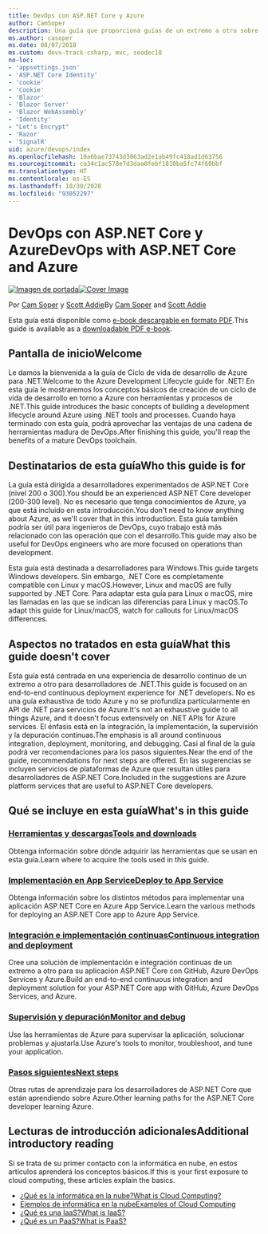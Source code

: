 ```yaml
---
title: DevOps con ASP.NET Core y Azure
author: CamSoper
description: Una guía que proporciona guías de un extremo a otro sobre cómo crear una canalización de DevOps para una aplicación ASP.NET Core hospedada en Azure.
ms.author: casoper
ms.date: 08/07/2018
ms.custom: devx-track-csharp, mvc, seodec18
no-loc:
- 'appsettings.json'
- 'ASP.NET Core Identity'
- 'cookie'
- 'Cookie'
- 'Blazor'
- 'Blazor Server'
- 'Blazor WebAssembly'
- 'Identity'
- "Let's Encrypt"
- 'Razor'
- 'SignalR'
uid: azure/devops/index
ms.openlocfilehash: 10a6bae73743d3063ad2e1ab49fc418ad1d63756
ms.sourcegitcommit: ca34c1ac578e7d3daa0febf1810ba5fc74f60bbf
ms.translationtype: HT
ms.contentlocale: es-ES
ms.lasthandoff: 10/30/2020
ms.locfileid: "93052297"
---
```

# <a name="devops-with-aspnet-core-and-azure"></a><span data-ttu-id="f42d8-103">DevOps con ASP.NET Core y Azure</span><span class="sxs-lookup"><span data-stu-id="f42d8-103">DevOps with ASP.NET Core and Azure</span></span>

<span data-ttu-id="f42d8-104">[![Imagen de portada](./media/cover-large.png)](https://aka.ms/devopsbook)</span><span class="sxs-lookup"><span data-stu-id="f42d8-104">[![Cover Image](./media/cover-large.png)](https://aka.ms/devopsbook)</span></span>

<span data-ttu-id="f42d8-105">Por [Cam Soper](https://twitter.com/camsoper) y [Scott Addie](https://twitter.com/scottaddie)</span><span class="sxs-lookup"><span data-stu-id="f42d8-105">By [Cam Soper](https://twitter.com/camsoper) and [Scott Addie](https://twitter.com/scottaddie)</span></span>

<span data-ttu-id="f42d8-106">Esta guía está disponible como [e-book descargable en formato PDF](https://aka.ms/devopsbook).</span><span class="sxs-lookup"><span data-stu-id="f42d8-106">This guide is available as a [downloadable PDF e-book](https://aka.ms/devopsbook).</span></span>

## <a name="welcome"></a><span data-ttu-id="f42d8-107">Pantalla de inicio</span><span class="sxs-lookup"><span data-stu-id="f42d8-107">Welcome</span></span> 

<span data-ttu-id="f42d8-108">Le damos la bienvenida a la guía de Ciclo de vida de desarrollo de Azure para .NET.</span><span class="sxs-lookup"><span data-stu-id="f42d8-108">Welcome to the Azure Development Lifecycle guide for .NET!</span></span> <span data-ttu-id="f42d8-109">En esta guía le mostraremos los conceptos básicos de creación de un ciclo de vida de desarrollo en torno a Azure con herramientas y procesos de .NET.</span><span class="sxs-lookup"><span data-stu-id="f42d8-109">This guide introduces the basic concepts of building a development lifecycle around Azure using .NET tools and processes.</span></span> <span data-ttu-id="f42d8-110">Cuando haya terminado con esta guía, podrá aprovechar las ventajas de una cadena de herramientas madura de DevOps.</span><span class="sxs-lookup"><span data-stu-id="f42d8-110">After finishing this guide, you'll reap the benefits of a mature DevOps toolchain.</span></span>

## <a name="who-this-guide-is-for"></a><span data-ttu-id="f42d8-111">Destinatarios de esta guía</span><span class="sxs-lookup"><span data-stu-id="f42d8-111">Who this guide is for</span></span>

<span data-ttu-id="f42d8-112">La guía está dirigida a desarrolladores experimentados de ASP.NET Core (nivel 200 o 300).</span><span class="sxs-lookup"><span data-stu-id="f42d8-112">You should be an experienced ASP.NET Core developer (200-300 level).</span></span> <span data-ttu-id="f42d8-113">No es necesario que tenga conocimientos de Azure, ya que está incluido en esta introducción.</span><span class="sxs-lookup"><span data-stu-id="f42d8-113">You don't need to know anything about Azure, as we'll cover that in this introduction.</span></span> <span data-ttu-id="f42d8-114">Esta guía también podría ser útil para ingenieros de DevOps, cuyo trabajo está más relacionado con las operación que con el desarrollo.</span><span class="sxs-lookup"><span data-stu-id="f42d8-114">This guide may also be useful for DevOps engineers who are more focused on operations than development.</span></span>

<span data-ttu-id="f42d8-115">Esta guía está destinada a desarrolladores para Windows.</span><span class="sxs-lookup"><span data-stu-id="f42d8-115">This guide targets Windows developers.</span></span> <span data-ttu-id="f42d8-116">Sin embargo, .NET Core es completamente compatible con Linux y macOS.</span><span class="sxs-lookup"><span data-stu-id="f42d8-116">However, Linux and macOS are fully supported by .NET Core.</span></span> <span data-ttu-id="f42d8-117">Para adaptar esta guía para Linux o macOS, mire las llamadas en las que se indican las diferencias para Linux y macOS.</span><span class="sxs-lookup"><span data-stu-id="f42d8-117">To adapt this guide for Linux/macOS, watch for callouts for Linux/macOS differences.</span></span>

## <a name="what-this-guide-doesnt-cover"></a><span data-ttu-id="f42d8-118">Aspectos no tratados en esta guía</span><span class="sxs-lookup"><span data-stu-id="f42d8-118">What this guide doesn't cover</span></span>

<span data-ttu-id="f42d8-119">Esta guía está centrada en una experiencia de desarrollo continuo de un extremo a otro para desarrolladores de .NET.</span><span class="sxs-lookup"><span data-stu-id="f42d8-119">This guide is focused on an end-to-end continuous deployment experience for .NET developers.</span></span> <span data-ttu-id="f42d8-120">No es una guía exhaustiva de todo Azure y no se profundiza particularmente en API de .NET para servicios de Azure.</span><span class="sxs-lookup"><span data-stu-id="f42d8-120">It's not an exhaustive guide to all things Azure, and it doesn't focus extensively on .NET APIs for Azure services.</span></span> <span data-ttu-id="f42d8-121">El énfasis está en la integración, la implementación, la supervisión y la depuración continuas.</span><span class="sxs-lookup"><span data-stu-id="f42d8-121">The emphasis is all around continuous integration, deployment, monitoring, and debugging.</span></span> <span data-ttu-id="f42d8-122">Casi al final de la guía podrá ver recomendaciones para los pasos siguientes.</span><span class="sxs-lookup"><span data-stu-id="f42d8-122">Near the end of the guide, recommendations for next steps are offered.</span></span> <span data-ttu-id="f42d8-123">En las sugerencias se incluyen servicios de plataformas de Azure que resultan útiles para desarrolladores de ASP.NET Core.</span><span class="sxs-lookup"><span data-stu-id="f42d8-123">Included in the suggestions are Azure platform services that are useful to ASP.NET Core developers.</span></span>

## <a name="whats-in-this-guide"></a><span data-ttu-id="f42d8-124">Qué se incluye en esta guía</span><span class="sxs-lookup"><span data-stu-id="f42d8-124">What's in this guide</span></span>

### <a name="tools-and-downloads"></a>[<span data-ttu-id="f42d8-125">Herramientas y descargas</span><span class="sxs-lookup"><span data-stu-id="f42d8-125">Tools and downloads</span></span>](xref:azure/devops/tools-and-downloads)

<span data-ttu-id="f42d8-126">Obtenga información sobre dónde adquirir las herramientas que se usan en esta guía.</span><span class="sxs-lookup"><span data-stu-id="f42d8-126">Learn where to acquire the tools used in this guide.</span></span>

### <a name="deploy-to-app-service"></a>[<span data-ttu-id="f42d8-127">Implementación en App Service</span><span class="sxs-lookup"><span data-stu-id="f42d8-127">Deploy to App Service</span></span>](xref:azure/devops/deploy-to-app-service)

<span data-ttu-id="f42d8-128">Obtenga información sobre los distintos métodos para implementar una aplicación ASP.NET Core en Azure App Service.</span><span class="sxs-lookup"><span data-stu-id="f42d8-128">Learn the various methods for deploying an ASP.NET Core app to Azure App Service.</span></span>

### <a name="continuous-integration-and-deployment"></a>[<span data-ttu-id="f42d8-129">Integración e implementación continuas</span><span class="sxs-lookup"><span data-stu-id="f42d8-129">Continuous integration and deployment</span></span>](xref:azure/devops/cicd)

<span data-ttu-id="f42d8-130">Cree una solución de implementación e integración continuas de un extremo a otro para su aplicación ASP.NET Core con GitHub, Azure DevOps Services y Azure.</span><span class="sxs-lookup"><span data-stu-id="f42d8-130">Build an end-to-end continuous integration and deployment solution for your ASP.NET Core app with GitHub, Azure DevOps Services, and Azure.</span></span>

### <a name="monitor-and-debug"></a>[<span data-ttu-id="f42d8-131">Supervisión y depuración</span><span class="sxs-lookup"><span data-stu-id="f42d8-131">Monitor and debug</span></span>](xref:azure/devops/monitor)

<span data-ttu-id="f42d8-132">Use las herramientas de Azure para supervisar la aplicación, solucionar problemas y ajustarla.</span><span class="sxs-lookup"><span data-stu-id="f42d8-132">Use Azure's tools to monitor, troubleshoot, and tune your application.</span></span>

### <a name="next-steps"></a>[<span data-ttu-id="f42d8-133">Pasos siguientes</span><span class="sxs-lookup"><span data-stu-id="f42d8-133">Next steps</span></span>](xref:azure/devops/next-steps)

<span data-ttu-id="f42d8-134">Otras rutas de aprendizaje para los desarrolladores de ASP.NET Core que están aprendiendo sobre Azure.</span><span class="sxs-lookup"><span data-stu-id="f42d8-134">Other learning paths for the ASP.NET Core developer learning Azure.</span></span>

## <a name="additional-introductory-reading"></a><span data-ttu-id="f42d8-135">Lecturas de introducción adicionales</span><span class="sxs-lookup"><span data-stu-id="f42d8-135">Additional introductory reading</span></span>

<span data-ttu-id="f42d8-136">Si se trata de su primer contacto con la informática en nube, en estos artículos aprenderá los conceptos básicos.</span><span class="sxs-lookup"><span data-stu-id="f42d8-136">If this is your first exposure to cloud computing, these articles explain the basics.</span></span>

* [<span data-ttu-id="f42d8-137">¿Qué es la informática en la nube?</span><span class="sxs-lookup"><span data-stu-id="f42d8-137">What is Cloud Computing?</span></span>](https://azure.microsoft.com/overview/what-is-cloud-computing/)
* [<span data-ttu-id="f42d8-138">Ejemplos de informática en la nube</span><span class="sxs-lookup"><span data-stu-id="f42d8-138">Examples of Cloud Computing</span></span>](https://azure.microsoft.com/overview/examples-of-cloud-computing/)
* [<span data-ttu-id="f42d8-139">¿Qué es una IaaS?</span><span class="sxs-lookup"><span data-stu-id="f42d8-139">What is IaaS?</span></span>](https://azure.microsoft.com/overview/what-is-iaas/)
* [<span data-ttu-id="f42d8-140">¿Qué es un PaaS?</span><span class="sxs-lookup"><span data-stu-id="f42d8-140">What is PaaS?</span></span>](https://azure.microsoft.com/overview/what-is-paas/)
